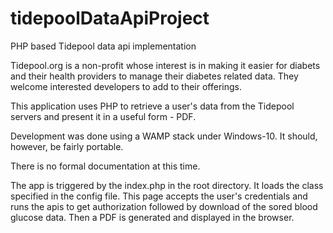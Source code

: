 # tidepoolDataApiProject
 PHP based Tidepool data api implementation
 
 Tidepool.org is a non-profit whose interest is in making it easier for diabets and their health providers to manage their diabetes related data.
 They welcome interested developers to add to their offerings.
 
 This application uses PHP to retrieve a user's data from the Tidepool servers and present it in a useful form - PDF.
 
 Development was done using a WAMP stack under Windows-10. It should, however, be fairly portable.
 
 There is no formal documentation at this time. 
 
 The app is triggered by the index.php in the root directory. It loads the class specified in the config file. This page accepts the user's 
 credentials and runs the apis to get authorization followed by download of the sored blood glucose data. Then a PDF is generated and displayed
 in the browser.
 
